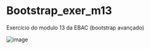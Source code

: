 # Bootstrap_exer_m13

Exercício do modulo 13 da EBAC (bootstrap avançado)

![image](https://user-images.githubusercontent.com/104576340/202868191-647c4109-55b6-4928-bfbb-c8522b2ec563.png)
